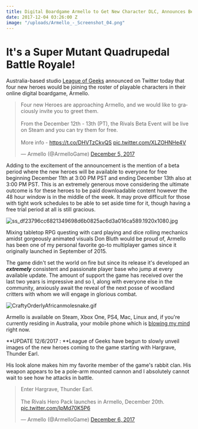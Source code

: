 ```yaml
---
title: Digital Boardgame Armello to Get New Character DLC, Announces Beta
date: 2017-12-04 03:26:00 Z
image: "/uploads/Armello_-_Screenshot_04.png"
---
```


# It's a Super Mutant Quadrupedal Battle Royale! 

Australia-based studio [League of Geeks](http://leagueofgeeks.com/) announced on Twitter today that four new heroes would be joining the roster of playable characters in their online digital boardgame, Armello. 

 <blockquote class="twitter-tweet" data-lang="en"><p lang="en" dir="ltr">Four new Heroes are approaching Armello, and we would like to graciously invite you to greet them.<br><br>From the December 12th - 13th (PT), the Rivals Beta Event will be live on Steam and you can try them for free.<br><br>More info - <a href="https://t.co/DHVTzCkvQS">https://t.co/DHVTzCkvQS</a> <a href="https://t.co/XLZOHNHe4V">pic.twitter.com/XLZOHNHe4V</a></p>&mdash; Armello (@ArmelloGame) <a href="https://twitter.com/ArmelloGame/status/937847835533369345?ref_src=twsrc%5Etfw">December 5, 2017</a></blockquote>
<script async src="https://platform.twitter.com/widgets.js" charset="utf-8"></script>

Adding to the excitement of the announcement is the mention of a beta period where the new heroes will be available to everyone for free beginning December 11th at 3:00 PM PST and ending December 13th also at 3:00 PM PST. This is an extremely generous move considering the ultimate outcome is for these heroes to be paid downloadable content however the 48 hour window is in the middle of the week. It may prove difficult for those with tight work schedules to be able to set aside time for it, though having a free trial period at all is still gracious. 

![ss_df23796cc6821349698d6b0825ac6d3a016ca589.1920x1080.jpg](/uploads/ss_df23796cc6821349698d6b0825ac6d3a016ca589.1920x1080.jpg)

Mixing tabletop RPG questing with card playing and dice rolling mechanics amidst gorgeously animated visuals Don Bluth would be proud of, Armello has been one of my personal favorite go-to multiplayer games since it originally launched in September of 2015. 

The game didn't set the world on fire but since its release it's developed an ***extremely*** consistent and passionate player base who jump at every available update. The amount of support the game has received over the last two years is impressive and so I, along with everyone else in the community, anxiously await the reveal of the next posse of woodland critters with whom we will engage in glorious combat.  

![CraftyOrderlyAfricanmolesnake.gif](/uploads/CraftyOrderlyAfricanmolesnake.gif)

Armello is available on Steam, Xbox One, PS4, Mac, Linux and, if you're currently residing in Australia, your mobile phone which is [blowing my mind](https://www.youtube.com/watch?v=D1PQ8rCYZNM) right now. 

**UPDATE 12/6/2017 : **League of Geeks have begun to slowly unveil images of the new heroes coming to the game starting with Hargrave, Thunder Earl. 

His look alone makes him my favorite member of the game's rabbit clan. His weapon appears to be a pole-arm mounted cannon and I absolutely cannot wait to see how he attacks in battle. 

<blockquote class="twitter-tweet" data-lang="en"><p lang="en" dir="ltr">Enter Hargrave, Thunder Earl.<br><br>The Rivals Hero Pack launches in Armello, December 20th. <a href="https://t.co/IpMd70K5P6">pic.twitter.com/IpMd70K5P6</a></p>&mdash; Armello (@ArmelloGame) <a href="https://twitter.com/ArmelloGame/status/938438140485914625?ref_src=twsrc%5Etfw">December 6, 2017</a></blockquote>
<script async src="https://platform.twitter.com/widgets.js" charset="utf-8"></script>
